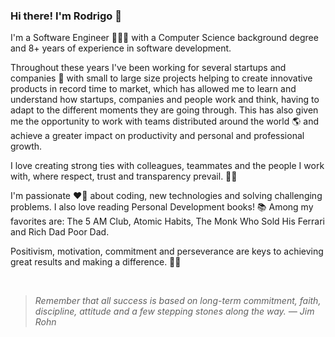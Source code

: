 ### Hi there! I'm Rodrigo 👋

I'm a Software Engineer 👨🏻‍💻 with a Computer Science background degree and 8+ years of experience in software development.

Throughout these years I've been working for several startups and companies 🏢 with small to large size projects helping to create innovative products in record time to market, which has allowed me to learn and understand how startups, companies and people work and think, having to adapt to the different moments they are going through. This has also given me the opportunity to work with teams distributed around the world 🌎 and achieve a greater impact on productivity and personal and professional growth.

I love creating strong ties with colleagues, teammates and the people I work with, where respect, trust and transparency prevail. 🤜🤛

I'm passionate ❤️‍🔥 about coding, new technologies and solving challenging problems. I also love reading Personal Development books! 📚 Among my favorites are: The 5 AM Club, Atomic Habits, The Monk Who Sold His Ferrari and Rich Dad Poor Dad.

Positivism, motivation, commitment and perseverance are keys to achieving great results and making a difference. 💪🫡

<br>

>*Remember that all success is based on long-term commitment, faith, discipline, attitude and a few stepping stones along the way. — Jim Rohn*
